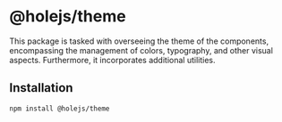 # @holejs/theme

This package is tasked with overseeing the theme of the components, encompassing the management of colors, typography, and other visual aspects. Furthermore, it incorporates additional utilities.

## Installation

```bash
npm install @holejs/theme
```
